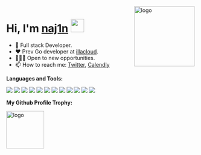 <img src="https://github-readme-stats.vercel.app/api?username=naj1n&show_icons=true" alt="logo" height="160" align="right" style="margin: 5px; margin-bottom: 20px;" />

# Hi, I'm [naj1n](https://github.com/naj1n) <a target="_blank" rel="noopener noreferrer" href="https://camo.githubusercontent.com/e8e7b06ecf583bc040eb60e44eb5b8e0ecc5421320a92929ce21522dbc34c891/68747470733a2f2f6d656469612e67697068792e636f6d2f6d656469612f6876524a434c467a6361737252346961377a2f67697068792e676966"><img src="https://camo.githubusercontent.com/e8e7b06ecf583bc040eb60e44eb5b8e0ecc5421320a92929ce21522dbc34c891/68747470733a2f2f6d656469612e67697068792e636f6d2f6d656469612f6876524a434c467a6361737252346961377a2f67697068792e676966" width="35" data-canonical-src="https://media.giphy.com/media/hvRJCLFzcasrR4ia7z/giphy.gif" style="max-width: 100%;"></a>

- 🤖 Full stack Developer.
- ❤️ Prev Go developer at [illacloud](https://illacloud.com/).
- 👨🏻‍💻 Open to new opportunities.
- 📫 How to reach me: [Twitter](https://twitter.com/jaydengdotme), [Calendly](https://calendly.com/naj1n)

**Languages and Tools:**

<code><img src="https://img.shields.io/badge/-Rust-FF4785?style=flat-square&logo=Rust&logoColor=white"/></code>
<code><img src="https://img.shields.io/badge/-Go-4285F4?style=flat-square&logo=Go&logoColor=white"/></code>
<code><img src="https://img.shields.io/badge/-TypeScript-007ACC?style=flat-square&logo=typeScript&logoColor=white"/></code>
<code><img src="https://img.shields.io/badge/-WASM-5849BE?style=flat-square&logo=webassembly&logoColor=white"/></code>
<code><img src="https://img.shields.io/badge/-React-blue?style=flat-square&logo=React&logoColor=white"/></code>
<code><img src="https://img.shields.io/badge/-PostgreSQL-4B32C3?style=flat-square&logo=PostgreSQL&logoColor=white"/></code>
<code><img src="https://img.shields.io/badge/-MySQL-F29111?style=flat-square&logo=MySQL&logoColor=white"/></code>
<code><img src="https://img.shields.io/badge/-Redis-A80030?style=flat-square&logo=Redis&logoColor=white"/></code>
<code><img src="https://img.shields.io/badge/-Docker-175DDC?style=flat-square&logo=docker&logoColor=white"/></code>
<code><img src="https://img.shields.io/badge/-Kubernetes-0078d7?style=flat-square&logo=kubernetes&logoColor=white"/></code>
<code><img src="https://img.shields.io/badge/-Github-181717?style=flat-square&logo=GitHub&logoColor=white"/></code>
<code><img src="https://img.shields.io/badge/-Git-F44D27?style=flat-square&logo=Git&logoColor=white"/></code>

**My Github Profile Trophy:**

<img src="https://github-profile-trophy.vercel.app/?username=naj1n&title=Commits,PullRequest,Followers" alt="logo" height="100" align="center" style="margin: auto; margin-bottom: 20px;" />
